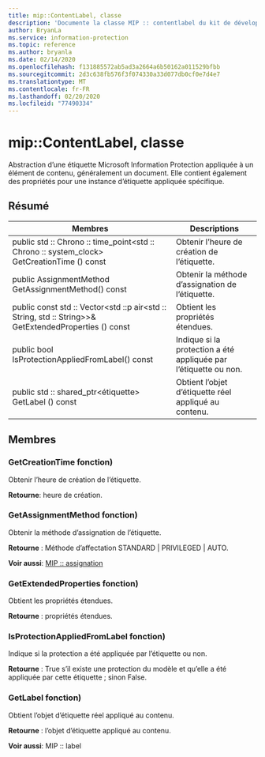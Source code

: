 ```yaml
---
title: mip::ContentLabel, classe
description: 'Documente la classe MIP :: contentlabel du kit de développement logiciel (SDK) Microsoft Information Protection (MIP).'
author: BryanLa
ms.service: information-protection
ms.topic: reference
ms.author: bryanla
ms.date: 02/14/2020
ms.openlocfilehash: f131885572ab5ad3a2664a6b50162a011529bfbb
ms.sourcegitcommit: 2d3c638fb576f3f074330a33d077db0cf0e7d4e7
ms.translationtype: MT
ms.contentlocale: fr-FR
ms.lasthandoff: 02/20/2020
ms.locfileid: "77490334"
---
```

# <a name="class-mipcontentlabel"></a>mip::ContentLabel, classe 
Abstraction d’une étiquette Microsoft Information Protection appliquée à un élément de contenu, généralement un document.
Elle contient également des propriétés pour une instance d’étiquette appliquée spécifique.
  
## <a name="summary"></a>Résumé
 Membres                        | Descriptions                                
--------------------------------|---------------------------------------------
public std :: Chrono :: time_point\<std :: Chrono :: system_clock\> GetCreationTime () const  |  Obtenir l’heure de création de l’étiquette.
public AssignmentMethod GetAssignmentMethod() const  |  Obtenir la méthode d’assignation de l’étiquette.
public const std :: Vector\<std ::p air\<std :: String, std :: String\>\>& GetExtendedProperties () const  |  Obtient les propriétés étendues.
public bool IsProtectionAppliedFromLabel() const  |  Indique si la protection a été appliquée par l’étiquette ou non.
public std :: shared_ptr\<étiquette\> GetLabel () const  |  Obtient l’objet d’étiquette réel appliqué au contenu.
  
## <a name="members"></a>Membres
  
### <a name="getcreationtime-function"></a>GetCreationTime fonction)
Obtenir l’heure de création de l’étiquette.

  
**Retourne**: heure de création.
  
### <a name="getassignmentmethod-function"></a>GetAssignmentMethod fonction)
Obtenir la méthode d’assignation de l’étiquette.

  
**Retourne** : Méthode d’affectation STANDARD | PRIVILEGED | AUTO. 
  
**Voir aussi**: [MIP :: assignation](mip-enums-and-structs.md#assignmentmethod-enum)
  
### <a name="getextendedproperties-function"></a>GetExtendedProperties fonction)
Obtient les propriétés étendues.

  
**Retourne** : propriétés étendues.
  
### <a name="isprotectionappliedfromlabel-function"></a>IsProtectionAppliedFromLabel fonction)
Indique si la protection a été appliquée par l’étiquette ou non.

  
**Retourne** : True s’il existe une protection du modèle et qu’elle a été appliquée par cette étiquette ; sinon False.
  
### <a name="getlabel-function"></a>GetLabel fonction)
Obtient l’objet d’étiquette réel appliqué au contenu.

  
**Retourne** : l’objet d’étiquette appliqué au contenu. 
  
**Voir aussi**: MIP :: label